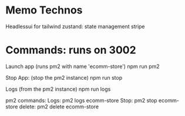 # Memo Technos
Headlessui for tailwind
zustand: state management
stripe

# Commands: runs on 3002
Launch app (runs pm2 with name 'ecomm-store')
  npm run pm2

Stop App: (stop the pm2 instance)
  npm run stop

Logs (from the pm2 instance)
  npm run logs

pm2 commands:
Logs: pm2 logs ecomm-store
Stop: pm2 stop ecomm-store
delete: pm2 delete ecomm-store
